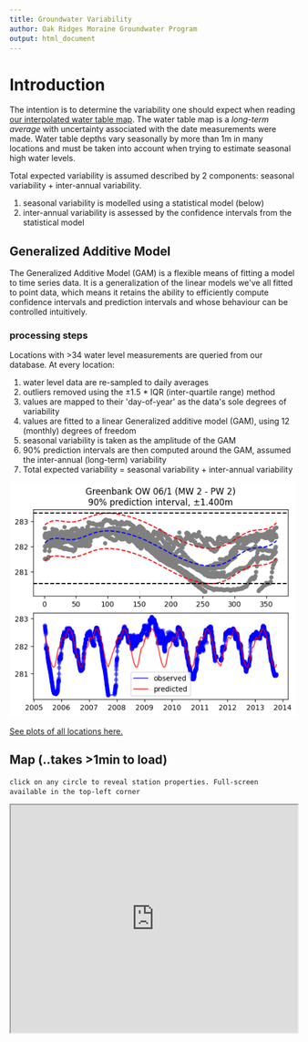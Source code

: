 ```yaml
---
title: Groundwater Variability
author: Oak Ridges Moraine Groundwater Program
output: html_document
---
```



# Introduction

The intention is to determine the variability one should expect when reading [our interpolated water table map](https://owrc.github.io/watertable/). The water table map is a *long-term average* with uncertainty associated with the date measurements were made. Water table depths vary seasonally by more than 1m in many locations and must be taken into account when trying to estimate seasonal high water levels.

Total expected variability is assumed described by 2 components: seasonal variability + inter-annual variability. 
  1. seasonal variability is modelled using a statistical model (below)
  1. inter-annual variability is assessed by the confidence intervals from the statistical model


## Generalized Additive Model

The Generalized Additive Model (GAM) is a flexible means of fitting a model to time series data. It is a generalization of the linear models we've all fitted to point data, which means it retains the ability to efficiently compute confidence intervals and prediction intervals and whose behaviour can be controlled intuitively.

### processing steps

Locations with >34 water level measurements are queried from our database. At every location:

1. water level data are re-sampled to daily averages
1. outliers removed using the ±1.5 * IQR (inter-quartile range) method
1. values are mapped to their 'day-of-year' as the data's sole degrees of variability 
1. values are fitted to a linear Generalized additive model (GAM), using 12 (monthly) degrees of freedom
1. seasonal variability is taken as the amplitude of the GAM
1. 90% prediction intervals are then computed around the GAM, assumed the inter-annual (long-term) variability
1. Total expected variability = seasonal variability + inter-annual variability 

<!-- simultaneous interval for a penalized spline in a fitted Generalized additive model (GAM) -->


![](8275.png)

[See plots of all locations here.](https://www.dropbox.com/s/35ukkbfu6al25x7/gwvar-summary.pdf?dl=1)

## Map (..takes >1min to load)
`click on any circle to reveal station properties. Full-screen available in the top-left corner`

<iframe src="https://golang.oakridgeswater.ca/pages/gwvar.html" width="100%" height="400" scrolling="no" allowfullscreen></iframe>